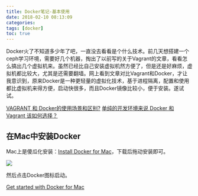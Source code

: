 ```yaml
---
title: Docker笔记-基本使用
date: 2018-02-10 08:13:09
categories:
tags: [docker]
toc: true
---
```


Docker火了不知道多少年了吧，一直没去看看是个什么技术。前几天想搭建一个ceph学习环境，需要好几个机器，掏出了以前写的关于Vagrant的文章，看看怎么搞出几个虚拟机来。虽然已经比自己安装虚拟机然方便了，但是还是好麻烦，虚拟机都比较大，尤其是还需要翻墙。网上看到文章对比Vagrant和Docker，才让我意识到，原来Docker是一种更轻量的虚拟化技术，基于进程隔离，配置和使用都比虚拟机来得方便，启动快很多，而且Docker镜像比较小，便于安装。遂试试。

[VAGRANT 和 Docker的使用场景和区别?](https://www.zhihu.com/question/32324376)
[单纯的开发环境来说 Docker 和 Vagrant 该如何选择？](https://segmentfault.com/q/1010000000690439)

<!-- more -->

## 在Mac中安装Docker

Mac上是傻瓜化安装：[Install Docker for Mac](https://docs.docker.com/docker-for-mac/install/)，下载后拖动安装即可。

![](https://docs.docker.com/docker-for-mac/images/docker-app-in-apps.png)

然后点击Docker图标启动。



[Get started with Docker for Mac](https://docs.docker.com/docker-for-mac/)
